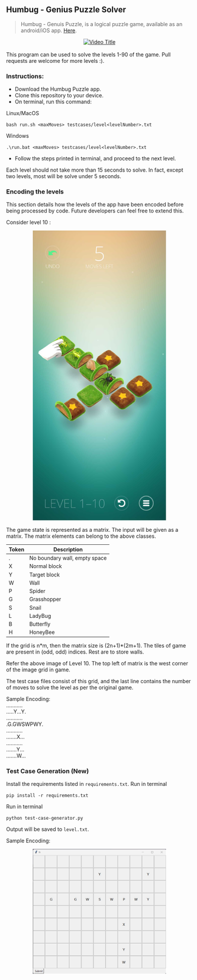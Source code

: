 ## Humbug - Genius Puzzle Solver

> Humbug - Genuis Puzzle, is a logical puzzle game, available as an android/iOS app. [Here](https://play.google.com/store/apps/details?id=com.dunderbit.humbug&hl=en_IN&gl=US&pli=1).  
  
<div align="center">
    <a href="http://www.youtube.com/watch?v=NB-Pghq9JsE" target="_blank">
        <img src="http://img.youtube.com/vi/NB-Pghq9JsE/0.jpg" alt="Video Title" width="480" height="360">
    </a>
</div>   
<br>
This program can be used to solve the levels 1-90 of the game. Pull requests are welcome for more levels :).

### Instructions:
- Download the Humbug Puzzle app.
- Clone this repository to your device. 
- On terminal, run this command:  

Linux/MacOS
```  
bash run.sh <maxMoves> testcases/level<levelNumber>.txt
```
Windows
```
.\run.bat <maxMoves> testcases/level<levelNumber>.txt
```
- Follow the steps printed in terminal, and proceed to the next level.  
   
Each level should not take more than 15 seconds to solve. In fact, except two levels, most will be solve under 5 seconds.  

### Encoding the levels

This section details how the levels of the app have been encoded before being processed by code. Future developers can feel free to extend this.

Consider level 10 :
<div align = "center">
   <img src="assets/sample_image.jpg" alt="humbug_level_10" width=360>
</div>

The game state is represented as a matrix. The input will be given as a matrix. The matrix elements can belong to the above classes.  

| Token | Description               |
|-------|---------------------------|
| .     | No boundary wall, empty space |
| X     | Normal block              |
| Y     | Target block              |
| W     | Wall                      |
| P     | Spider                    |
| G     | Grasshopper               |
| S     | Snail                     |
| L     | LadyBug                   |
| B     | Butterfly                 |
| H     | HoneyBee                  |


If the grid is n\*m, then the matrix size is (2n+1)\*(2m+1). The tiles of game are present in (odd, odd) indices. Rest are to store walls.  

Refer the above image of Level 10. The top left of matrix is the west corner of the image grid in game.

The test case files consist of this grid, and the last line contains the number of moves to solve the level as per the original game.

Sample Encoding:  
...........  
.....Y...Y.  
...........  
.G.GWSWPWY.  
...........  
.......X...  
...........  
.......Y...  
.......W...  

### Test Case Generation (New)

Install the requirements listed in `requirements.txt`. Run in terminal
```
pip install -r requirements.txt
```

Run in terminal
```  
python test-case-generator.py
```
Output will be saved to `level.txt`.

Sample Encoding:

<div align = "center">
   <img src="assets/test-gen.jpg" alt="test_gen" width = 360>
</div>